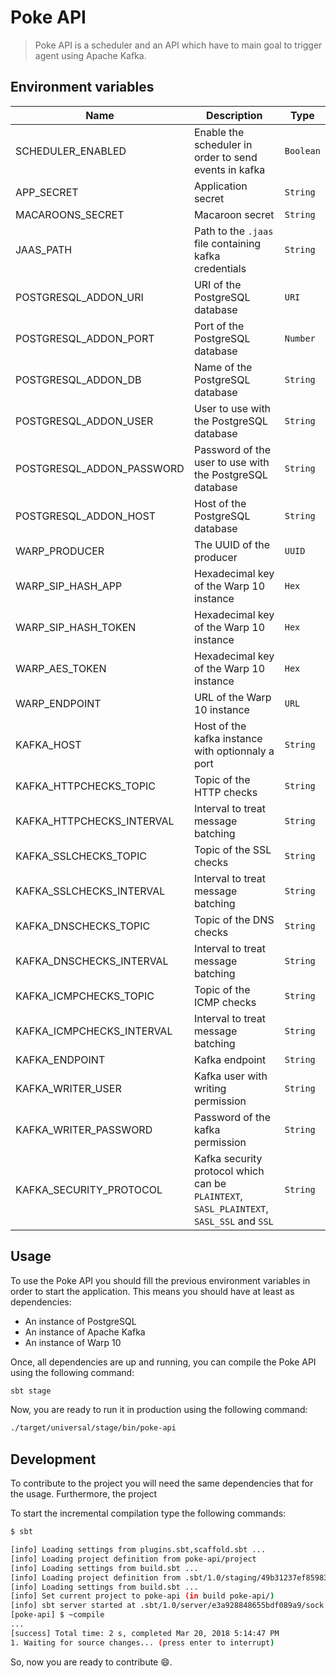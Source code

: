 # Poke API

> Poke API is a scheduler and an API which have to main goal to trigger agent using Apache Kafka.

## Environment variables

| Name                      | Description                                                                              | Type      |
| ------------------------- | ---------------------------------------------------------------------------------------- | --------- |
| SCHEDULER_ENABLED         | Enable the scheduler in order to send events in kafka                                    | `Boolean` |
| APP_SECRET                | Application secret                                                                       | `String`  |
| MACAROONS_SECRET          | Macaroon secret                                                                          | `String`  |
| JAAS_PATH                 | Path to the `.jaas` file containing kafka credentials                                    | `String`  |
| POSTGRESQL_ADDON_URI      | URI of the PostgreSQL database                                                           | `URI`     |
| POSTGRESQL_ADDON_PORT     | Port of the PostgreSQL database                                                          | `Number`  |
| POSTGRESQL_ADDON_DB       | Name of the PostgreSQL database                                                          | `String`  |
| POSTGRESQL_ADDON_USER     | User to use with the PostgreSQL database                                                 | `String`  |
| POSTGRESQL_ADDON_PASSWORD | Password of the user to use with the PostgreSQL database                                 | `String`  |
| POSTGRESQL_ADDON_HOST     | Host of the PostgreSQL database                                                          | `String`  |
| WARP_PRODUCER             | The UUID of the producer                                                                 | `UUID`    |
| WARP_SIP_HASH_APP         | Hexadecimal key of the Warp 10 instance                                                  | `Hex`     |
| WARP_SIP_HASH_TOKEN       | Hexadecimal key of the Warp 10 instance                                                  | `Hex`     |
| WARP_AES_TOKEN            | Hexadecimal key of the Warp 10 instance                                                  | `Hex`     |
| WARP_ENDPOINT             | URL of the Warp 10 instance                                                              | `URL`     |
| KAFKA_HOST                | Host of the kafka instance with optionnaly a port                                        | `String`  |
| KAFKA_HTTPCHECKS_TOPIC    | Topic of the HTTP checks                                                                 | `String`  |
| KAFKA_HTTPCHECKS_INTERVAL | Interval to treat message batching                                                       | `String`  |
| KAFKA_SSLCHECKS_TOPIC     | Topic of the SSL checks                                                                  | `String`  |
| KAFKA_SSLCHECKS_INTERVAL  | Interval to treat message batching                                                       | `String`  |
| KAFKA_DNSCHECKS_TOPIC     | Topic of the DNS checks                                                                  | `String`  |
| KAFKA_DNSCHECKS_INTERVAL  | Interval to treat message batching                                                       | `String`  |
| KAFKA_ICMPCHECKS_TOPIC    | Topic of the ICMP checks                                                                 | `String`  |
| KAFKA_ICMPCHECKS_INTERVAL | Interval to treat message batching                                                       | `String`  |
| KAFKA_ENDPOINT            | Kafka endpoint                                                                           | `String`  |
| KAFKA_WRITER_USER         | Kafka user with writing permission                                                       | `String`  |
| KAFKA_WRITER_PASSWORD     | Password of the kafka permission                                                         | `String`  |
| KAFKA_SECURITY_PROTOCOL   | Kafka security protocol which can be `PLAINTEXT`, `SASL_PLAINTEXT`, `SASL_SSL` and `SSL` | `String`  |

## Usage

To use the Poke API you should fill the previous environment variables in order to start the application. This means you should have at least as dependencies:

* An instance of PostgreSQL
* An instance of Apache Kafka
* An instance of Warp 10

Once, all dependencies are up and running, you can compile the Poke API using the following command:

```bash
sbt stage
```

Now, you are ready to run it in production using the following command:

```bash
./target/universal/stage/bin/poke-api
```

## Development

To contribute to the project you will need the same dependencies that for the usage. Furthermore, the project

To start the incremental compilation type the following commands:

```bash
$ sbt

[info] Loading settings from plugins.sbt,scaffold.sbt ...
[info] Loading project definition from poke-api/project
[info] Loading settings from build.sbt ...
[info] Loading project definition from .sbt/1.0/staging/49b31237ef85983ed75d/anorm-pg-entity/project
[info] Loading settings from build.sbt ...
[info] Set current project to poke-api (in build poke-api/)
[info] sbt server started at .sbt/1.0/server/e3a928848655bdf089a9/sock
[poke-api] $ ~compile
...
[success] Total time: 2 s, completed Mar 20, 2018 5:14:47 PM
1. Waiting for source changes... (press enter to interrupt)
```

So, now you are ready to contribute :smile:.

